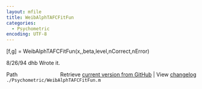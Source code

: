 ```yaml
---
layout: mfile
title: WeibAlphTAFCFitFun
categories:
  - Psychometric
encoding: UTF-8
---
```


\[f,g\] = WeibAlphTAFCFitFun\(x,,beta,level,nCorrect,nError\)

8/26/94     dhb     Wrote it.


<div class="code_header" style="text-align:right;">
  <span style="float:left;">Path&nbsp;&nbsp;</span> <span class="counter">Retrieve <a href=
  "https://raw.github.com/Psychtoolbox-3/Psychtoolbox-3/beta/./Psychometric/WeibAlphTAFCFitFun.m">current version from GitHub</a> | View <a href=
  "https://github.com/Psychtoolbox-3/Psychtoolbox-3/commits/beta/./Psychometric/WeibAlphTAFCFitFun.m">changelog</a></span>
</div>
<div class="code">
  <code>./Psychometric/WeibAlphTAFCFitFun.m</code>
</div>
